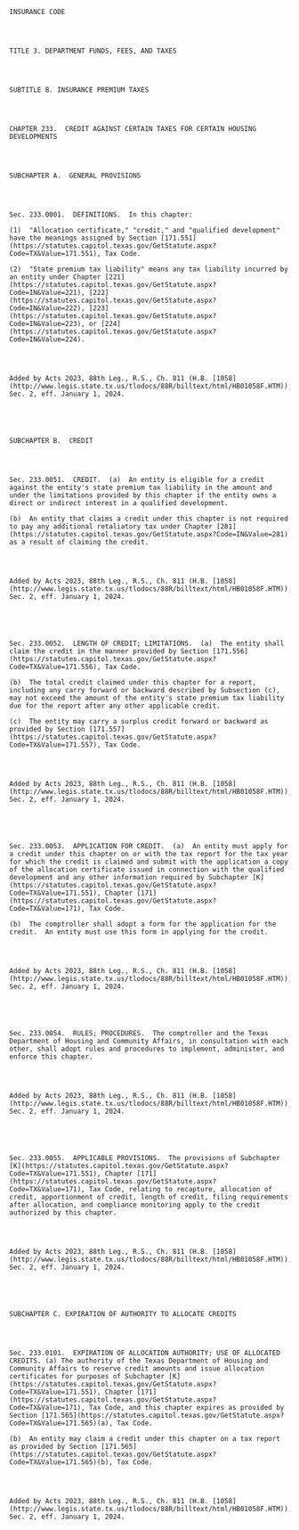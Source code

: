 ﻿
    
    
    	
    					
    
    
    INSURANCE CODE
    
      
    
    
    TITLE 3. DEPARTMENT FUNDS, FEES, AND TAXES
    
      
    
    
    SUBTITLE B. INSURANCE PREMIUM TAXES
    
      
    
    
    CHAPTER 233.  CREDIT AGAINST CERTAIN TAXES FOR CERTAIN HOUSING DEVELOPMENTS
    
      
    
    
    SUBCHAPTER A.  GENERAL PROVISIONS
    
      
    
    
    Sec. 233.0001.  DEFINITIONS.  In this chapter:
    
    (1)  "Allocation certificate," "credit," and "qualified development" have the meanings assigned by Section [171.551](https://statutes.capitol.texas.gov/GetStatute.aspx?Code=TX&Value=171.551), Tax Code.
    
    (2)  "State premium tax liability" means any tax liability incurred by an entity under Chapter [221](https://statutes.capitol.texas.gov/GetStatute.aspx?Code=IN&Value=221), [222](https://statutes.capitol.texas.gov/GetStatute.aspx?Code=IN&Value=222), [223](https://statutes.capitol.texas.gov/GetStatute.aspx?Code=IN&Value=223), or [224](https://statutes.capitol.texas.gov/GetStatute.aspx?Code=IN&Value=224).
    
    
    
    
    Added by Acts 2023, 88th Leg., R.S., Ch. 811 (H.B. [1058](http://www.legis.state.tx.us/tlodocs/88R/billtext/html/HB01058F.HTM)), Sec. 2, eff. January 1, 2024.
    
    
    
    
    
    SUBCHAPTER B.  CREDIT
    
      
    
    
    Sec. 233.0051.  CREDIT.  (a)  An entity is eligible for a credit against the entity's state premium tax liability in the amount and under the limitations provided by this chapter if the entity owns a direct or indirect interest in a qualified development.
    
    (b)  An entity that claims a credit under this chapter is not required to pay any additional retaliatory tax under Chapter [281](https://statutes.capitol.texas.gov/GetStatute.aspx?Code=IN&Value=281) as a result of claiming the credit.
    
    
    
    
    Added by Acts 2023, 88th Leg., R.S., Ch. 811 (H.B. [1058](http://www.legis.state.tx.us/tlodocs/88R/billtext/html/HB01058F.HTM)), Sec. 2, eff. January 1, 2024.
    
    
    
    
    
    Sec. 233.0052.  LENGTH OF CREDIT; LIMITATIONS.  (a)  The entity shall claim the credit in the manner provided by Section [171.556](https://statutes.capitol.texas.gov/GetStatute.aspx?Code=TX&Value=171.556), Tax Code.
    
    (b)  The total credit claimed under this chapter for a report, including any carry forward or backward described by Subsection (c), may not exceed the amount of the entity's state premium tax liability due for the report after any other applicable credit.
    
    (c)  The entity may carry a surplus credit forward or backward as provided by Section [171.557](https://statutes.capitol.texas.gov/GetStatute.aspx?Code=TX&Value=171.557), Tax Code.
    
    
    
    
    Added by Acts 2023, 88th Leg., R.S., Ch. 811 (H.B. [1058](http://www.legis.state.tx.us/tlodocs/88R/billtext/html/HB01058F.HTM)), Sec. 2, eff. January 1, 2024.
    
    
    
    
    
    Sec. 233.0053.  APPLICATION FOR CREDIT.  (a)  An entity must apply for a credit under this chapter on or with the tax report for the tax year for which the credit is claimed and submit with the application a copy of the allocation certificate issued in connection with the qualified development and any other information required by Subchapter [K](https://statutes.capitol.texas.gov/GetStatute.aspx?Code=TX&Value=171.551), Chapter [171](https://statutes.capitol.texas.gov/GetStatute.aspx?Code=TX&Value=171), Tax Code.
    
    (b)  The comptroller shall adopt a form for the application for the credit.  An entity must use this form in applying for the credit.
    
    
    
    
    Added by Acts 2023, 88th Leg., R.S., Ch. 811 (H.B. [1058](http://www.legis.state.tx.us/tlodocs/88R/billtext/html/HB01058F.HTM)), Sec. 2, eff. January 1, 2024.
    
    
    
    
    
    Sec. 233.0054.  RULES; PROCEDURES.  The comptroller and the Texas Department of Housing and Community Affairs, in consultation with each other, shall adopt rules and procedures to implement, administer, and enforce this chapter.
    
    
    
    
    Added by Acts 2023, 88th Leg., R.S., Ch. 811 (H.B. [1058](http://www.legis.state.tx.us/tlodocs/88R/billtext/html/HB01058F.HTM)), Sec. 2, eff. January 1, 2024.
    
    
    
    
    
    Sec. 233.0055.  APPLICABLE PROVISIONS.  The provisions of Subchapter [K](https://statutes.capitol.texas.gov/GetStatute.aspx?Code=TX&Value=171.551), Chapter [171](https://statutes.capitol.texas.gov/GetStatute.aspx?Code=TX&Value=171), Tax Code, relating to recapture, allocation of credit, apportionment of credit, length of credit, filing requirements after allocation, and compliance monitoring apply to the credit authorized by this chapter.
    
    
    
    
    Added by Acts 2023, 88th Leg., R.S., Ch. 811 (H.B. [1058](http://www.legis.state.tx.us/tlodocs/88R/billtext/html/HB01058F.HTM)), Sec. 2, eff. January 1, 2024.
    
    
    
    
    
    SUBCHAPTER C. EXPIRATION OF AUTHORITY TO ALLOCATE CREDITS
    
      
    
    
    Sec. 233.0101.  EXPIRATION OF ALLOCATION AUTHORITY; USE OF ALLOCATED CREDITS. (a) The authority of the Texas Department of Housing and Community Affairs to reserve credit amounts and issue allocation certificates for purposes of Subchapter [K](https://statutes.capitol.texas.gov/GetStatute.aspx?Code=TX&Value=171.551), Chapter [171](https://statutes.capitol.texas.gov/GetStatute.aspx?Code=TX&Value=171), Tax Code, and this chapter expires as provided by Section [171.565](https://statutes.capitol.texas.gov/GetStatute.aspx?Code=TX&Value=171.565)(a), Tax Code.
    
    (b)  An entity may claim a credit under this chapter on a tax report as provided by Section [171.565](https://statutes.capitol.texas.gov/GetStatute.aspx?Code=TX&Value=171.565)(b), Tax Code.
    
    
    
    
    Added by Acts 2023, 88th Leg., R.S., Ch. 811 (H.B. [1058](http://www.legis.state.tx.us/tlodocs/88R/billtext/html/HB01058F.HTM)), Sec. 2, eff. January 1, 2024.
    
    
    
    
    				
